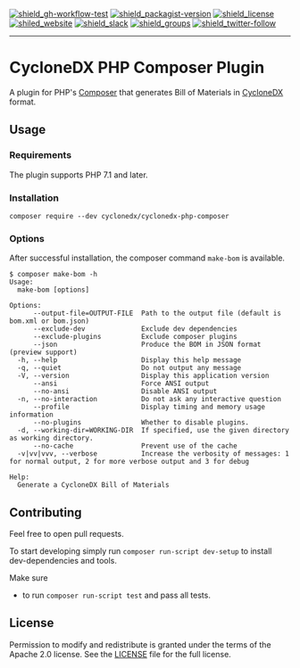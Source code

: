 [![shield_gh-workflow-test]][link_gh-workflow-test]
[![shield_packagist-version]][link_packagist]
[![shield_license]][license_file]  
[![shiled_website]][link_website]
[![shield_slack]][link_slack]
[![shield_groups]][link_discussion]
[![shield_twitter-follow]][link_twitter]

----

# CycloneDX PHP Composer Plugin

A plugin for PHP's [Composer](https://getcomposer.org/) that generates Bill of Materials in [CycloneDX](https://cyclonedx.org/) format.

## Usage

### Requirements

The plugin supports PHP 7.1 and later.

### Installation

`composer require --dev cyclonedx/cyclonedx-php-composer`

### Options

After successful installation, the composer command `make-bom` is available.

```
$ composer make-bom -h
Usage:
  make-bom [options]

Options:
      --output-file=OUTPUT-FILE  Path to the output file (default is bom.xml or bom.json)
      --exclude-dev              Exclude dev dependencies
      --exclude-plugins          Exclude composer plugins
      --json                     Produce the BOM in JSON format (preview support)
  -h, --help                     Display this help message
  -q, --quiet                    Do not output any message
  -V, --version                  Display this application version
      --ansi                     Force ANSI output
      --no-ansi                  Disable ANSI output
  -n, --no-interaction           Do not ask any interactive question
      --profile                  Display timing and memory usage information
      --no-plugins               Whether to disable plugins.
  -d, --working-dir=WORKING-DIR  If specified, use the given directory as working directory.
      --no-cache                 Prevent use of the cache
  -v|vv|vvv, --verbose           Increase the verbosity of messages: 1 for normal output, 2 for more verbose output and 3 for debug

Help:
  Generate a CycloneDX Bill of Materials
```

## Contributing

Feel free to open pull requests.

To start developing simply run `composer run-script dev-setup` to install dev-dependencies and tools.

Make sure
* to run `composer run-script test` and pass all tests.

## License

Permission to modify and redistribute is granted under the terms of the Apache 2.0 license.
See the [LICENSE][license_file] file for the full license.

[license_file]: https://github.com/CycloneDX/cyclonedx-php-composer/blob/master/LICENSE

[shield_gh-workflow-test]: https://img.shields.io/github/workflow/status/CycloneDX/cyclonedx-php-composer/PHP%20CI/master?logo=GitHub&logoColor=white "build"
[shield_packagist-version]: https://img.shields.io/packagist/v/cyclonedx/cyclonedx-php-composer?logo=&logoColor=white "packagist"
[shield_license]: https://img.shields.io/github/license/CycloneDX/cyclonedx-php-composer "license"
[shiled_website]: https://img.shields.io/badge/https://-cyclonedx.org-blue.svg "homepage"
[shield_slack]: https://img.shields.io/badge/slack-join-blue?logo=Slack&logoColor=white "slack join"
[shield_groups]: https://img.shields.io/badge/discussion-groups.io-blue.svg "groups discussion"
[shield_twitter-follow]: https://img.shields.io/badge/Twitter-follow-blue?logo=Twitter&logoColor=white "twitter follow"
[link_gh-workflow-test]: https://github.com/CycloneDX/cyclonedx-php-composer/actions?workflow=PHP+CI
[link_packagist]: https://packagist.org/packages/cyclonedx/cyclonedx-php-composer
[link_website]: https://cyclonedx.org/
[link_slack]: https://cyclonedx.org/slack/invite
[link_discussion]: https://groups.io/g/CycloneDX
[link_twitter]: https://twitter.com/CycloneDX_Spec
